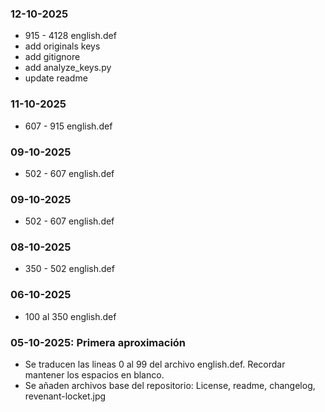 ### 12-10-2025
- 915 - 4128 english.def
- add originals keys
- add gitignore
- add analyze_keys.py
- update readme

### 11-10-2025
- 607 - 915 english.def

### 09-10-2025
- 502 - 607 english.def

### 09-10-2025
- 502 - 607 english.def

### 08-10-2025
- 350 - 502 english.def

### 06-10-2025
- 100 al 350 english.def

### 05-10-2025: Primera aproximación
- Se traducen las lineas 0 al 99 del archivo english.def. Recordar mantener los espacios en blanco.
- Se añaden archivos base del repositorio: License, readme, changelog, revenant-locket.jpg

